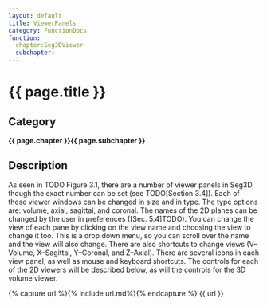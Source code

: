 ```yaml
---
layout: default
title: ViewerPanels 
category: FunctionDocs 
function: 
  chapter:Seg3DViewer
  subchapter: 
---
```


# {{ page.title }} 

## Category

**{{ page.chapter }}{{ page.subchapter }}**

## Description

As seen in TODO Figure 3.1, there are a number of viewer panels in Seg3D, though the exact number can be set (see TODO[Section 3.4]). Each of these viewer windows can be changed in size and in type. The type options are: volume, axial, sagittal, and coronal. The names of the 2D planes can be changed by the user in preferences ([Sec. 5.4]TODO). You can change the view of each pane by clicking on the view name and choosing the view to change it too. This is a drop down menu, so you can scroll over the name and the view will also change. There are also shortcuts to change views (V–Volume, X–Sagittal, Y–Coronal, and Z–Axial). There are several icons in each view panel, as well as mouse and keyboard shortcuts. The controls for each of the 2D viewers will be described below, as will the controls for the 3D volume viewer.

{% capture url %}{% include url.md%}{% endcapture %}
{{ url }}

